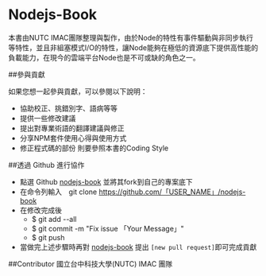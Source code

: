 # Nodejs-Book
本書由NUTC IMAC團隊整理與製作，由於Node的特性有事件驅動與非同步執行等特性，並且非組塞模式I/O的特性，讓Node能夠在極低的資源底下提供高性能的負載能力，在現今的雲端平台Node也是不可或缺的角色之一。

 
 
##參與貢獻

如果您想一起參與貢獻，可以參閱以下說明：

- 協助校正、挑錯別字、語病等等
- 提供一些修改建議
- 提出對專業術語的翻譯建議與修正
- 分享NPM套件使用心得與使用方式
- 修正程式碼的部份 則要參照本書的Coding Style


##透過 Github 進行協作

- 點選 Github [nodejs-book](https://github.com/imac-cloud/nodejs-book)  並將其fork到自己的專案底下  
- 在命令列輸入　git clone https://github.com/「USER_NAME」/nodejs-book
- 在修改完成後 
  - $ git add --all
  - $ git commit -m "Fix issue 「Your Message」"
  - $ git push 
- 當做完上述步驟時再對 [nodejs-book](https://github.com/imac-cloud/nodejs-book) 提出 `[new pull request]`即可完成貢獻


##Contributor
國立台中科技大學(NUTC) IMAC 團隊